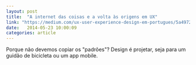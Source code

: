 ```yaml
---
layout: post
title:  "A internet das coisas e a volta às origens em UX"
link: "https://medium.com/ux-user-experience-design-em-portugues/5a4972199f70"
date:   2014-05-23 10:00:09
categories: article
---
```


Porque não devemos copiar os "padrões"? Design é projetar, seja para um guidão de bicicleta ou um app mobile.